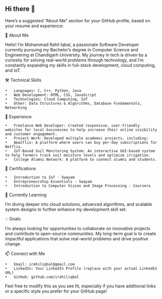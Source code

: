 ## Hi there 👋
Here’s a suggested “About Me” section for your GitHub profile, based on your resume and experience:

👋 About Me

Hello! I’m Mohammad Rahil Iqbal, a passionate Software Developer currently pursuing my Bachelor’s degree in Computer Science and Engineering at Chandigarh University. My journey in tech is driven by a curiosity for solving real-world problems through technology, and I’m constantly expanding my skills in full-stack development, cloud computing, and IoT.

🛠 Technical Skills

	•	Languages: C, C++, Python, Java
	•	Web Development: HTML, CSS, JavaScript
	•	Technologies: Cloud Computing, IoT
	•	Other: Data Structures & Algorithms, Database Fundamentals, Networking

💼 Experience

	•	Freelance Web Developer: Created responsive, user-friendly websites for local businesses to help increase their online visibility and customer engagement.
	•	Project Work: Developed multiple academic projects, including:
	•	Amazflix: A platform where users can buy per-day subscriptions for Netflix.
	•	IoT-Based Soil Monitoring System: An interactive GUI-based system to help farmers track soil moisture levels and optimize irrigation.
	•	College Alumni Network: A platform to connect alumni and students.

📜 Certifications

	•	Introduction to IoT - Swayam
	•	Entrepreneurship Essentials - Swayam
	•	Introduction to Computer Vision and Image Processing - Coursera

🌱 Currently Learning

I’m diving deeper into cloud solutions, advanced algorithms, and scalable system designs to further enhance my development skill set.

💡 Goals

I’m always looking for opportunities to collaborate on innovative projects and contribute to open-source communities. My long-term goal is to create impactful applications that solve real-world problems and drive positive change.

📫 Connect with Me

	•	Email: irahiliqbal@gmail.com
	•	LinkedIn: Your LinkedIn Profile (replace with your actual LinkedIn URL)
	•	GitHub: github.com/irahiliqbal

Feel free to modify this as you see fit, especially if you have additional links or a specific style you prefer for your GitHub page!
<!--
**irahiliqbal/irahiliqbal** is a ✨ _special_ ✨ repository because its `README.md` (this file) appears on your GitHub profile.

Here are some ideas to get you started:

- 🔭 I’m currently working on ...
- 🌱 I’m currently learning ...
- 👯 I’m looking to collaborate on ...
- 🤔 I’m looking for help with ...
- 💬 Ask me about ...
- 📫 How to reach me: ...
- 😄 Pronouns: ...
- ⚡ Fun fact: ...
-->
